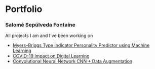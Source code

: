 <h1>Portfolio</h1>
<h3>Salomé Sepúlveda Fontaine</h3>
<p>All projects I am and I've been working on</p>

<p>
<ul>
  
  <li> <a href='https://github.com/ApusDT/MBTI-Personality-Predictor-using-Machine-Learning'>Myers–Briggs Type Indicator Personality Predictor using Machine Learning </a></li>
  
 <li> <a href='https://www.kaggle.com/filo12guda/learnplatform-covid-19-impact-on-digital-learning'>COVID-19 Impact on Digital Learning </a></li>
  
  <li> <a href='https://github.com/ApusDT/Convolutional-Neural-Network-CNN-Data-Augmentation'>Convolutional Neural Network CNN + Data Augmentation</a></li>
  
</ul>
</p>
